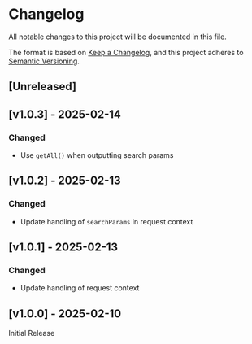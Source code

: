 <!-- markdownlint-disable -->
# Changelog
All notable changes to this project will be documented in this file.

The format is based on [Keep a Changelog](https://keepachangelog.com/en/1.0.0/),
and this project adheres to [Semantic Versioning](https://semver.org/spec/v2.0.0.html).

## [Unreleased]

## [v1.0.3] - 2025-02-14

### Changed
- Use `getAll()` when outputting search params

## [v1.0.2] - 2025-02-13

### Changed
- Update handling of `searchParams` in request context

## [v1.0.1] - 2025-02-13

### Changed
- Update handling of request context

## [v1.0.0] - 2025-02-10

Initial Release
